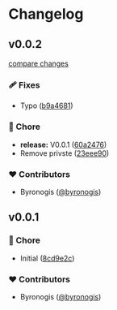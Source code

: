 # Changelog


## v0.0.2

[compare changes](https://github.com/byronogis/vscode-extension-manager/compare/v0.0.1...v0.0.2)

### 🩹 Fixes

- Typo ([b9a4681](https://github.com/byronogis/vscode-extension-manager/commit/b9a4681))

### 🏡 Chore

- **release:** V0.0.1 ([60a2476](https://github.com/byronogis/vscode-extension-manager/commit/60a2476))
- Remove privste ([23eee90](https://github.com/byronogis/vscode-extension-manager/commit/23eee90))

### ❤️ Contributors

- Byronogis ([@byronogis](http://github.com/byronogis))

## v0.0.1


### 🏡 Chore

- Initial ([8cd9e2c](https://github.com/byronogis/vscode-extension-manager/commit/8cd9e2c))

### ❤️ Contributors

- Byronogis ([@byronogis](http://github.com/byronogis))

